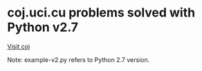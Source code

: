 # coj.uci.cu problems solved with Python v2.7
[Visit coj](http://coj.uci.cu)

Note: example-v2.py refers to Python 2.7 version.
